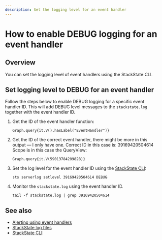 ```yaml
---
description: Set the logging level for an event handler
---
```


# How to enable DEBUG logging for an event handler

## Overview

You can set the logging level of event handlers using the StackState CLI. 

## Set logging level to DEBUG for an event handler

Follow the steps below to enable DEBUG logging for a specific event handler ID. This will add DEBUG level messages to the `stackstate.log` together with the event handler ID.

1. Get the ID of the event handler function:
    ```
    Graph.query{it.V().hasLabel("EventHandler")}
    ```

2. Get the ID of the correct event handler, there might be more in this output — I only have one. Correct ID in this case is: 39169420504614
Scope is in this case the QueryView:
    ```
    Graph.query{it.V(59013784209828)}
    ```

3. Set the log level for the event handler ID using the [StackState CLI](/setup/cli.md):
    ```
    sts serverlog setlevel 39169420504614 DEBUG
    ```

4. Monitor the `stackstate.log` using the event handler ID.
    ```
    tail -f stackstate.log | grep 39169420504614
    ```

## See also

- [Alerting using event handlers](/use/alerting.md#send-alerts-with-event-handlers)
- [StackState log files](/configure/logging/stackstate_log_files.md)
- [StackState CLI](/setup/cli.md)